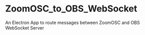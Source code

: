 # ZoomOSC_to_OBS_WebSocket
An Electron App to route messages between ZoomOSC and OBS WebSocket Server
